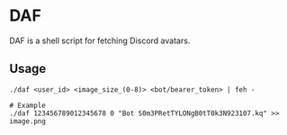 # DAF
DAF is a shell script for fetching Discord avatars.

## Usage

```shell
./daf <user_id> <image_size_(0-8)> <bot/bearer_token> | feh -

# Example
./daf 123456789012345678 0 "Bot S0m3PRetTYLONgB0tT0k3N923107.kq" >> image.png
```
